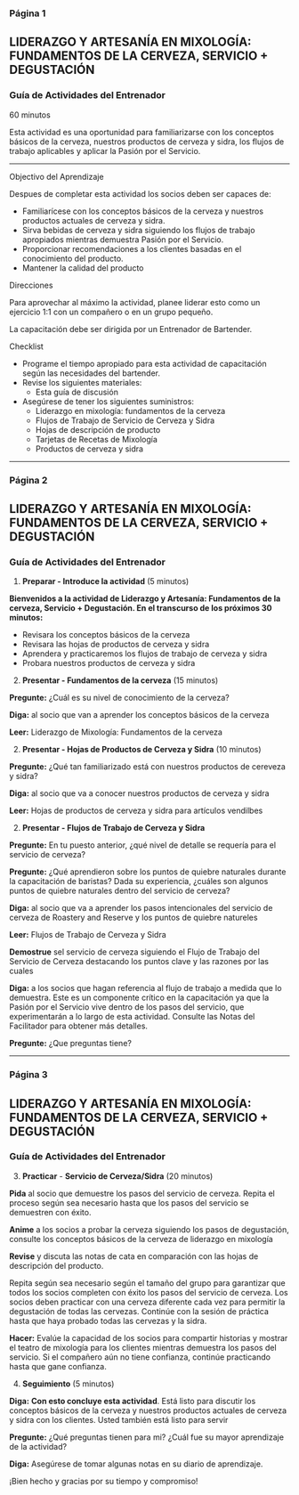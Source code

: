 ### Página 1
## LIDERAZGO Y ARTESANÍA EN MIXOLOGÍA: FUNDAMENTOS DE LA CERVEZA, SERVICIO + DEGUSTACIÓN
### Guía de Actividades del Entrenador

60 minutos

Esta  actividad  es  una  oportunidad  para  familiarizarse  con  los  conceptos  básicos  de  la  cerveza,  nuestros  productos  de  cerveza  y  sidra,  los  flujos  de  trabajo  aplicables  y  aplicar la Pasión por el  Servicio.

---

Objectivo del Aprendizaje

Despues de completar esta actividad los socios deben ser capaces de:

- Familiarícese con los conceptos básicos de la cerveza y nuestros productos actuales de cerveza y sidra.
- Sirva bebidas de cerveza y sidra siguiendo los flujos de trabajo apropiados mientras demuestra Pasión por el Servicio.
- Proporcionar recomendaciones a los clientes basadas en el conocimiento del producto.
- Mantener la calidad del producto

Direcciones

Para aprovechar al máximo la actividad, planee liderar esto como un ejercicio 1:1 con un compañero o en un grupo pequeño.

La capacitación debe ser dirigida por un Entrenador de Bartender.

Checklist

- Programe el tiempo apropiado para esta actividad de capacitación según las necesidades del bartender.
- Revise los siguientes materiales:
  - Esta guía de discusión
- Asegúrese de tener los siguientes suministros:
  - Liderazgo en mixología: fundamentos de la cerveza
  - Flujos de Trabajo de Servicio de Cerveza y Sidra
  - Hojas de descripción de producto
  - Tarjetas de Recetas de Mixología
  - Productos de cerveza y sidra

---
### Página 2
## LIDERAZGO Y ARTESANÍA EN MIXOLOGÍA: FUNDAMENTOS DE LA CERVEZA, SERVICIO + DEGUSTACIÓN
### Guía de Actividades del Entrenador

1. **Preparar - Introduce la actividad** (5 minutos)

**Bienvenidos a la actividad de Liderazgo y Artesanía: Fundamentos de la cerveza, Servicio + Degustación. En el transcurso de los próximos 30 minutos:**
- Revisara los conceptos básicos de la cerveza
- Revisara las hojas de productos de cerveza y sidra
- Aprendera y practicaremos los flujos de trabajo de cerveza y sidra
- Probara nuestros productos de cerveza y sidra

2. **Presentar - Fundamentos de la cerveza** (15 minutos)

**Pregunte:** ¿Cuál es su nivel de conocimiento de la cerveza?

**Diga:** al socio que van a aprender los conceptos básicos de la cerveza

**Leer:** Liderazgo de Mixología: Fundamentos de la cerveza

2. **Presentar - Hojas de Productos de Cerveza y Sidra** (10 minutos)

**Pregunte:** ¿Qué tan familiarizado está con nuestros productos de cereveza y sidra?

**Diga:** al socio que va a conocer nuestros productos de cerveza y sidra

**Leer:** Hojas de productos de cerveza y sidra para artículos vendilbes

2. **Presentar - Flujos de Trabajo de Cerveza y Sidra**

**Pregunte:** En tu puesto anterior, ¿qué nivel de detalle se requería para el servicio de cerveza?

**Pregunte:** ¿Qué aprendieron sobre los puntos de quiebre naturales durante la capacitación de baristas? Dada su experiencia, ¿cuáles son algunos puntos de quiebre naturales dentro del servicio de cerveza?

**Diga:** al socio que va a aprender los pasos intencionales del servicio de cerveza de Roastery and Reserve y los puntos de quiebre natureles

**Leer:** Flujos de Trabajo de Cerveza y Sidra

**Demostrue** sel servicio de cerveza siguiendo el Flujo de Trabajo del Servicio de Cerveza destacando los puntos clave y las razones por las cuales

**Diga:** a los socios que hagan referencia al flujo de trabajo a medida que lo demuestra. Este es un componente crítico en la capacitación ya que la Pasión por el Servicio vive dentro de los pasos del servicio, que experimentarán a lo largo de esta actividad. Consulte las Notas del Facilitador para obtener más detalles.

**Pregunte:** ¿Que preguntas tiene?

---
### Página 3
## LIDERAZGO Y ARTESANÍA EN MIXOLOGÍA: FUNDAMENTOS DE LA CERVEZA, SERVICIO + DEGUSTACIÓN
### Guía de Actividades del Entrenador

3. **Practicar** - **Servicio de Cerveza/Sidra** (20 minutos)

**Pida** al socio que demuestre los pasos del servicio de cerveza. Repita el proceso según sea necesario hasta que los pasos del servicio se demuestren con éxito.

**Anime** a los socios a probar la cerveza siguiendo los pasos de degustación, consulte los conceptos básicos de la cerveza de liderazgo en mixología

**Revise** y discuta las notas de cata en comparación con las hojas de descripción del producto.

Repita según sea necesario según el tamaño del grupo para garantizar que todos los socios completen con éxito los pasos del servicio de cerveza. Los socios deben practicar con una cerveza diferente cada vez para permitir la degustación de todas las cervezas. Continúe con la sesión de práctica hasta que haya probado todas las cervezas y la sidra.

**Hacer:** Evalúe la capacidad de los socios para compartir historias y mostrar el teatro de mixología para los clientes mientras demuestra los pasos del servicio. Si el compañero aún no tiene confianza, continúe practicando hasta que gane confianza.

4. **Seguimiento** (5 minutos)

**Diga:** **Con esto concluye esta actividad**. Está listo para discutir los conceptos básicos de la cerveza y nuestros productos actuales de cerveza y sidra con los clientes. Usted también está listo para servir

**Pregunte:** ¿Qué preguntas tienen para mi? ¿Cuál fue su mayor aprendizaje de la actividad?

**Diga:** Asegúrese de tomar algunas notas en su diario de aprendizaje.

¡Bien hecho y gracias por su tiempo y compromiso!